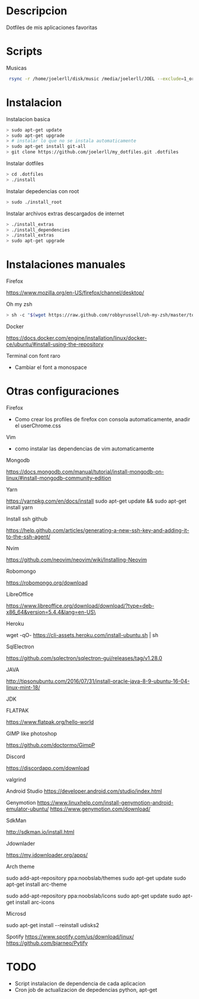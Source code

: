 # Descripcion
Dotfiles de mis aplicaciones favoritas

# Scripts

Musicas

```sh
 rsync -r /home/joelerll/disk/music /media/joelerll/JOEL --exclude=1_ordenar --exclude=2_viejas
```

# Instalacion

Instalacion basica

```sh
> sudo apt-get update
> sudo apt-get upgrade
> # instalar lo que no se instala automaticamente
> sudo apt-get install git-all
> git clone https://github.com/joelerll/my_dotfiles.git .dotfiles
```

Instalar dotfiles

```sh
> cd .dotfiles
> ./install
```


Instalar depedencias con root
```sh
> sudo ./install_root
```


Instalar archivos extras descargados de internet
```sh
> ./install_extras
> ./install_dependencies
> ./install_extras
> sudo apt-get upgrade
```

# Instalaciones manuales

Firefox

https://www.mozilla.org/en-US/firefox/channel/desktop/

Oh my zsh

```sh
> sh -c "$(wget https://raw.github.com/robbyrussell/oh-my-zsh/master/tools/install.sh -O -)"
```


Docker

https://docs.docker.com/engine/installation/linux/docker-ce/ubuntu/#install-using-the-repository

Terminal con font raro

* Cambiar el font a monospace

# Otras configuraciones

Firefox

* Como crear los profiles de firefox con consola automaticamente, anadir el userChrome.css

Vim

* como instalar las dependencias de vim automaticamente

Mongodb

https://docs.mongodb.com/manual/tutorial/install-mongodb-on-linux/#install-mongodb-community-edition


Yarn

https://yarnpkg.com/en/docs/install
sudo apt-get update && sudo apt-get install yarn

Install ssh github

https://help.github.com/articles/generating-a-new-ssh-key-and-adding-it-to-the-ssh-agent/


Nvim

https://github.com/neovim/neovim/wiki/Installing-Neovim



Robomongo

https://robomongo.org/download

LibreOffice

https://www.libreoffice.org/download/download/?type=deb-x86_64&version=5.4.4&lang=en-US\


Heroku

wget -qO- https://cli-assets.heroku.com/install-ubuntu.sh | sh


SqlElectron

https://github.com/sqlectron/sqlectron-gui/releases/tag/v1.28.0


JAVA

http://tipsonubuntu.com/2016/07/31/install-oracle-java-8-9-ubuntu-16-04-linux-mint-18/

JDK


FLATPAK

https://www.flatpak.org/hello-world

GIMP like photoshop

https://github.com/doctormo/GimpP

Discord

https://discordapp.com/download


valgrind

Android Studio
https://developer.android.com/studio/index.html

Genymotion
https://www.linuxhelp.com/install-genymotion-android-emulator-ubuntu/
https://www.genymotion.com/download/

SdkMan

http://sdkman.io/install.html

Jdownlader

https://my.jdownloader.org/apps/

Arch theme

sudo add-apt-repository ppa:noobslab/themes
sudo apt-get update
sudo apt-get install arc-theme

sudo add-apt-repository ppa:noobslab/icons
sudo apt-get update
sudo apt-get install arc-icons

Microsd

sudo apt-get install --reinstall udisks2

Spotify
https://www.spotify.com/us/download/linux/
https://github.com/bjarneo/Pytify

# TODO
* Script instalacion de dependencia de cada aplicacion
* Cron job de actualizacion de depedencias python, apt-get